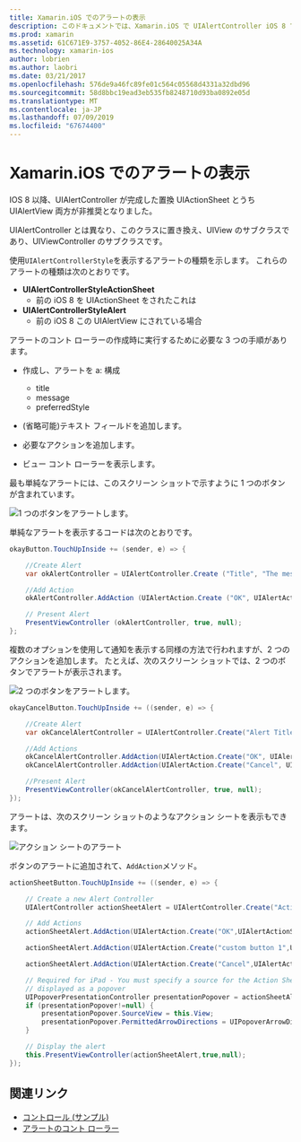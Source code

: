 ```yaml
---
title: Xamarin.iOS でのアラートの表示
description: このドキュメントでは、Xamarin.iOS で UIAlertController iOS 8 で導入された Api を使用してアラートを表示する方法について説明します。
ms.prod: xamarin
ms.assetid: 61C671E9-3757-4052-86E4-28640025A34A
ms.technology: xamarin-ios
author: lobrien
ms.author: laobri
ms.date: 03/21/2017
ms.openlocfilehash: 576de9a46fc89fe01c564c05568d4331a32dbd96
ms.sourcegitcommit: 58d8bbc19ead3eb535fb8248710d93ba0892e05d
ms.translationtype: MT
ms.contentlocale: ja-JP
ms.lasthandoff: 07/09/2019
ms.locfileid: "67674400"
---
```

# <a name="displaying-alerts-in-xamarinios"></a>Xamarin.iOS でのアラートの表示

IOS 8 以降、UIAlertController が完成した置換 UIActionSheet とうち UIAlertView 両方が非推奨となりました。

UIAlertController とは異なり、このクラスに置き換え、UIView のサブクラスであり、UIViewController のサブクラスです。

使用`UIAlertControllerStyle`を表示するアラートの種類を示します。 これらのアラートの種類は次のとおりです。

- **UIAlertControllerStyleActionSheet**
    * 前の iOS 8 を UIActionSheet をされたこれは
- **UIAlertControllerStyleAlert**
    * 前の iOS 8 この UIAlertView にされている場合 

アラートのコント ローラーの作成時に実行するために必要な 3 つの手順があります。

- 作成し、アラートを a: 構成
    * title
    * message
    * preferredStyle
    
- (省略可能)テキスト フィールドを追加します。
- 必要なアクションを追加します。
- ビュー コント ローラーを表示します。

最も単純なアラートには、このスクリーン ショットで示すように 1 つのボタンが含まれています。

 ![1 つのボタンをアラートします。](alerts-images/alert1.png)

単純なアラートを表示するコードは次のとおりです。

```csharp
okayButton.TouchUpInside += (sender, e) => {

    //Create Alert
    var okAlertController = UIAlertController.Create ("Title", "The message", UIAlertControllerStyle.Alert);

    //Add Action
    okAlertController.AddAction (UIAlertAction.Create ("OK", UIAlertActionStyle.Default, null));

    // Present Alert
    PresentViewController (okAlertController, true, null);
};
```

複数のオプションを使用して通知を表示する同様の方法で行われますが、2 つのアクションを追加します。 たとえば、次のスクリーン ショットでは、2 つのボタンでアラートが表示されます。

 ![2 つのボタンをアラートします。](alerts-images/alert2.png)

```csharp
okayCancelButton.TouchUpInside += ((sender, e) => {

    //Create Alert
    var okCancelAlertController = UIAlertController.Create("Alert Title", "Choose from two buttons", UIAlertControllerStyle.Alert);

    //Add Actions
    okCancelAlertController.AddAction(UIAlertAction.Create("OK", UIAlertActionStyle.Default, alert => Console.WriteLine ("Okay was clicked")));
    okCancelAlertController.AddAction(UIAlertAction.Create("Cancel", UIAlertActionStyle.Cancel, alert => Console.WriteLine ("Cancel was clicked")));

    //Present Alert
    PresentViewController(okCancelAlertController, true, null);
});
```

アラートは、次のスクリーン ショットのようなアクション シートを表示もできます。

 ![アクション シートのアラート](alerts-images/alert3.png)

ボタンのアラートに追加されて、`AddAction`メソッド。

```csharp
actionSheetButton.TouchUpInside += ((sender, e) => {

    // Create a new Alert Controller
    UIAlertController actionSheetAlert = UIAlertController.Create("Action Sheet", "Select an item from below", UIAlertControllerStyle.ActionSheet);

    // Add Actions
    actionSheetAlert.AddAction(UIAlertAction.Create("OK",UIAlertActionStyle.Default, (action) => Console.WriteLine ("Item One pressed.")));

    actionSheetAlert.AddAction(UIAlertAction.Create("custom button 1",UIAlertActionStyle.Default, (action) => Console.WriteLine ("Item Two pressed.")));

    actionSheetAlert.AddAction(UIAlertAction.Create("Cancel",UIAlertActionStyle.Cancel, (action) => Console.WriteLine ("Cancel button pressed.")));

    // Required for iPad - You must specify a source for the Action Sheet since it is
    // displayed as a popover
    UIPopoverPresentationController presentationPopover = actionSheetAlert.PopoverPresentationController;
    if (presentationPopover!=null) {
        presentationPopover.SourceView = this.View;
        presentationPopover.PermittedArrowDirections = UIPopoverArrowDirection.Up;
    }

    // Display the alert
    this.PresentViewController(actionSheetAlert,true,null);
});
```

## <a name="related-links"></a>関連リンク

- [コントロール (サンプル)](https://developer.xamarin.com/samples/monotouch/Controls/)
- [アラートのコント ローラー](https://github.com/xamarin/recipes/tree/master/Recipes/ios/standard_controls/alertcontroller)
